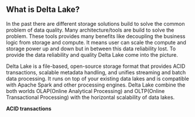 ## What is Delta Lake?

In the past there are different storage solutions build to solve the common problem of data quality. Many architecture/tools are build to solve the problem. These tools provides many benefits like decoupling the business logic from storage and compute. It means user can scale the compute and storage power up and down but in between this data reliability lost. To provide the data reliability and quality  Delta Lake come into the picture.

Delta Lake is a file-based, open-source storage format that provides ACID transactions, scalable metadata handling, and unifies streaming and batch data processing. It runs on top of your existing data lakes and is compatible with Apache Spark and other processing engines. Delta Lake combine the both worlds OLAP(Online Analytical Processing) and OLTP(Online Transactional Processing) with the horizontal scalability of data lakes.

**ACID transactions**
<!--stackedit_data:
eyJoaXN0b3J5IjpbMzc3ODU5MDk3LC03ODIwNjQyNTAsLTIwOD
g3NDY2MTIsLTMzMjQ1NTM2M119
-->